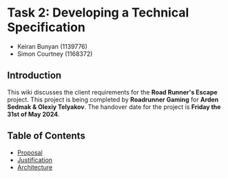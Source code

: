 # Task 2: Developing a Technical Specification
- Keiran Bunyan (1139776) 
- Simon Courtney (1168372)

## Introduction
This wiki discusses the client requirements for the **Road Runner's Escape** project.
This project is being completed by **Roadrunner Gaming** for **Arden Sedmak & Olexiy Telyakov**.
The handover date for the project is **Friday the 31st of May 2024**. 

## Table of Contents
[//]: # (You can link to other pages in your wiki, or you can keep it inline)
* [Proposal](./Proposal/Proposal.md)
* [Justification](./Proposal/project_justification.md)
* [Architecture](./Architecture/options.md)